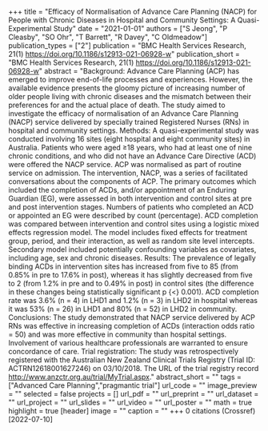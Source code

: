 +++
title = "Efficacy of Normalisation of Advance Care Planning (NACP) for People with Chronic Diseases in Hospital and Community Settings: A Quasi-Experimental Study"
date = "2021-01-01"
authors = ["S Jeong", "P Cleasby", "SO Ohr", "T Barrett", "R Davey", "C Oldmeadow"]
publication_types = ["2"]
publication = "BMC Health Services Research, 21(1) https://doi.org/10.1186/s12913-021-06928-w"
publication_short = "BMC Health Services Research, 21(1) https://doi.org/10.1186/s12913-021-06928-w"
abstract = "Background: Advance Care Planning (ACP) has emerged to improve end-of-life processes and experiences. However, the available evidence presents the gloomy picture of increasing number of older people living with chronic diseases and the mismatch between their preferences for and the actual place of death. The study aimed to investigate the efficacy of normalisation of an Advance Care Planning (NACP) service delivered by specially trained Registered Nurses (RNs) in hospital and community settings. Methods: A quasi-experimental study was conducted involving 16 sites (eight hospital and eight community sites) in Australia. Patients who were aged ≥18 years, who had at least one of nine chronic conditions, and who did not have an Advance Care Directive (ACD) were offered the NACP service. ACP was normalised as part of routine service on admission. The intervention, NACP, was a series of facilitated conversations about the components of ACP. The primary outcomes which included the completion of ACDs, and/or appointment of an Enduring Guardian (EG), were assessed in both intervention and control sites at pre and post intervention stages. Numbers of patients who completed an ACD or appointed an EG were described by count (percentage). ACD completion was compared between intervention and control sites using a logistic mixed effects regression model. The model includes fixed effects for treatment group, period, and their interaction, as well as random site level intercepts. Secondary model included potentially confounding variables as covariates, including age, sex and chronic diseases. Results: The prevalence of legally binding ACDs in intervention sites has increased from five to 85 (from 0.85% in pre to 17.6% in post), whereas it has slightly decreased from five to 2 (from 1.2% in pre and to 0.49% in post) in control sites (the difference in these changes being statistically significant p {$<$} 0.001). ACD completion rate was 3.6% (n = 4) in LHD1 and 1.2% (n = 3) in LHD2 in hospital whereas it was 53% (n = 26) in LHD1 and 80% (n = 52) in LHD2 in community. Conclusions: The study demonstrated that NACP service delivered by ACP RNs was effective in increasing completion of ACDs (interaction odds ratio = 50) and was more effective in community than hospital settings. Involvement of various healthcare professionals are warranted to ensure concordance of care. Trial registration: The study was retrospectively registered with the Australian New Zealand Clinical Trials Registry (Trial ID: ACTRN12618001627246) on 03/10/2018. The URL of the trial registry record http://www.anzctr.org.au/trial/MyTrial.aspx."
abstract_short = ""
tags = ["Advanced Care Planning","pragmantic trial"]
url_code = ""
image_preview = ""
selected = false
projects = []
url_pdf = ""
url_preprint = ""
url_dataset = ""
url_project = ""
url_slides = ""
url_video = ""
url_poster = ""
math = true
highlight = true
[header]
image = ""
caption = ""
+++
0 citations (Crossref) [2022-07-10]
